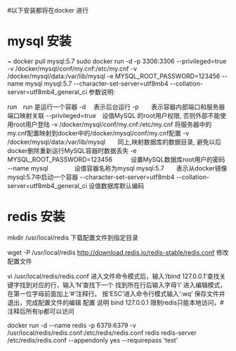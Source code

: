 #以下安装都将在docker 进行
# mysql 安装
~ docker pull mysql:5.7
sudo docker run -d -p 3306:3306 --privileged=true -v /docker/mysql/conf/my.cnf:/etc/my.cnf -v /docker/mysql/data:/var/lib/mysql -e MYSQL_ROOT_PASSWORD=123456 --name mysql mysql:5.7 --character-set-server=utf8mb4 --collation-server=utf8mb4_general_ci
参数说明:

run　run 是运行一个容器
-d　 表示后台运行
-p　　表示容器内部端口和服务器端口映射关联
--privileged=true　设值MySQL 的root用户权限, 否则外部不能使用root用户登陆
-v /docker/mysql/conf/my.cnf:/etc/my.cnf 将服务器中的my.cnf配置映射到docker中的/docker/mysql/conf/my.cnf配置
-v /docker/mysql/data:/var/lib/mysql　　同上,映射数据库的数据目录, 避免以后docker删除重新运行MySQL容器时数据丢失
-e MYSQL_ROOT_PASSWORD=123456　　　设置MySQL数据库root用户的密码
--name mysql　　　　 设值容器名称为mysql
mysql:5.7　　表示从docker镜像mysql:5.7中启动一个容器
--character-set-server=utf8mb4 --collation-server=utf8mb4_general_ci 设值数据库默认编码

# redis 安装
mkdir /usr/local/redis
下载配置文件到指定目录

wget -P  /usr/local/redis http://download.redis.io/redis-stable/redis.conf
修改配置文件

vi /usr/local/redis/redis.conf
进入文件命令模式后，输入‘/bind 127.0.0.1’查找关键字找到对应的行，输入‘N’查找下一个
找到所在行后输入字母‘i’ 进入编辑模式，在第一位字母前面加上‘#’注释行。
按‘ESC’进入命令行模式输入‘:wq’ 保存文件并退出，完成配置文件的编辑
配置	说明
bind 127.0.0.1	限制redis只能本地访问，#注释后所有Ip都可以访问

docker run -d --name redis -p 6379:6379 -v /usr/local/redis/redis.conf:/etc/redis/redis.conf redis redis-server /etc/redis/redis.conf --appendonly yes --requirepass 'test'
